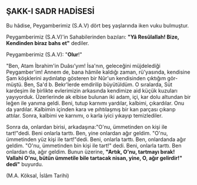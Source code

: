 ## ŞAKK-I SADR HADİSESİ

Bu hâdise, Peygamberimiz (S.A.V) dört beş yaşlarında iken vuku bulmuştur.

Peygamberimiz (S.A.V)'in Sahabilerinden bazıları: **"Yâ Resûlallah! Bize, Kendinden biraz bahs et"** dediler.

Peygamberimiz (S.A.V): "**Olur**!"

"Ben, Atam İbrahim'in Duâsı'yım! İsa'nın, geleceğini müjdelediği Peygamber'im! Annem de, bana hâmile kaldığı zaman, rü'yasında, kendisine Şam köşklerini ay­dınlatıp gösteren bir Nûr'un kendisinden çıktığım gör­müştü. Ben, Sa'd b. Bekr'lerde emdirilip büyütüldüm. O sıralarda, Süt kardeşim ile birlikte evlerimizin arkasında kendimize aid küçük kuzuları yayıyorduk. Üzerlerinde ak elbise bulunan iki adam, içi, kar dolu altundan bir le­ğen ile yanıma geldi. Beni, tutup karnımı yardılar, kal­bimi, çıkardılar. Onu da yardılar. Kalbimin içinden kara ve pıhtılaşmış bir kan parçası çıkarıp attılar. Sonra, kal­bimi ve karnımı, o karla iyici yıkayıp temizlediler.

Sonra da, onlardan birisi, arkadaşına:"O'nu, ümme­tinden on kişi ile tart!"dedi. Beni onlarla tarttı. Ben, yi­ne onlardan ağır geldim. "O'nu, ümmetinden yüz kişi ile tart!"dedi. Beni, onlarla tarttı. Ben, onlardanda ağır geldim. "O'nu, ümmetinden bin kişi ile tart!" dedi. Be­ni, onlarla tarttı. Ben onlardan da, ağır geldim. Bunun üzerine, **"Artık, O'nu, tartmayı bırak! Vallahi O'nu, bütün ümmetile bile tartacak nisan, yine, O, ağır gelir­dir!" dedi"** buyurdu.

(M.A. Köksal, İslâm Tarihi)
